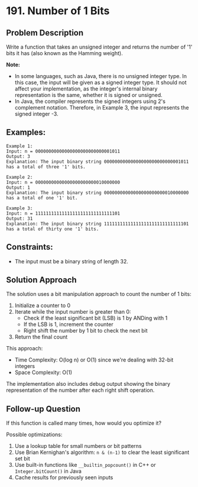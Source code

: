 # 191. Number of 1 Bits

## Problem Description
Write a function that takes an unsigned integer and returns the number of '1' bits it has (also known as the Hamming weight).

**Note:**
- In some languages, such as Java, there is no unsigned integer type. In this case, the input will be given as a signed integer type. It should not affect your implementation, as the integer's internal binary representation is the same, whether it is signed or unsigned.
- In Java, the compiler represents the signed integers using 2's complement notation. Therefore, in Example 3, the input represents the signed integer -3.

## Examples:
```
Example 1:
Input: n = 00000000000000000000000000001011
Output: 3
Explanation: The input binary string 00000000000000000000000000001011 has a total of three '1' bits.

Example 2:
Input: n = 00000000000000000000000010000000
Output: 1
Explanation: The input binary string 00000000000000000000000010000000 has a total of one '1' bit.

Example 3:
Input: n = 11111111111111111111111111111101
Output: 31
Explanation: The input binary string 11111111111111111111111111111101 has a total of thirty one '1' bits.
```

## Constraints:
- The input must be a binary string of length 32.

## Solution Approach
The solution uses a bit manipulation approach to count the number of 1 bits:

1. Initialize a counter to 0
2. Iterate while the input number is greater than 0:
   - Check if the least significant bit (LSB) is 1 by ANDing with 1
   - If the LSB is 1, increment the counter
   - Right shift the number by 1 bit to check the next bit
3. Return the final count

This approach:
- Time Complexity: O(log n) or O(1) since we're dealing with 32-bit integers
- Space Complexity: O(1)

The implementation also includes debug output showing the binary representation of the number after each right shift operation.

## Follow-up Question
If this function is called many times, how would you optimize it?

Possible optimizations:
1. Use a lookup table for small numbers or bit patterns
2. Use Brian Kernighan's algorithm: `n & (n-1)` to clear the least significant set bit
3. Use built-in functions like `__builtin_popcount()` in C++ or `Integer.bitCount()` in Java
4. Cache results for previously seen inputs
